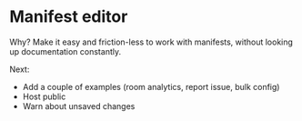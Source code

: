 # Manifest editor

Why? Make it easy and friction-less to work with manifests, without looking up documentation constantly.

Next:
* Add a couple of examples (room analytics, report issue, bulk config)
* Host public
* Warn about unsaved changes
